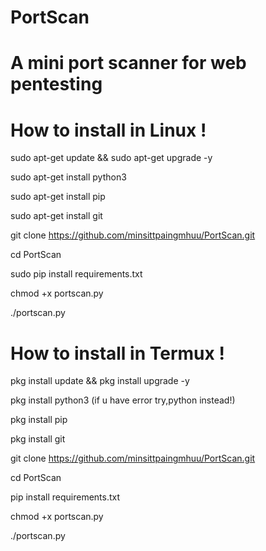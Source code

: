 # PortScan
A mini port scanner for web pentesting
======================================
How to install in Linux !
======================================
sudo apt-get update && sudo apt-get upgrade -y

sudo apt-get install python3

sudo apt-get install pip

sudo apt-get install git

git clone https://github.com/minsittpaingmhuu/PortScan.git

cd PortScan

sudo pip install requirements.txt

chmod +x portscan.py

./portscan.py

How to install in Termux !
=======================================
pkg install update && pkg install upgrade -y

pkg install python3 (if u have error try,python instead!)

pkg install pip

pkg install git

git clone https://github.com/minsittpaingmhuu/PortScan.git

cd PortScan

pip install requirements.txt

chmod +x portscan.py

./portscan.py
